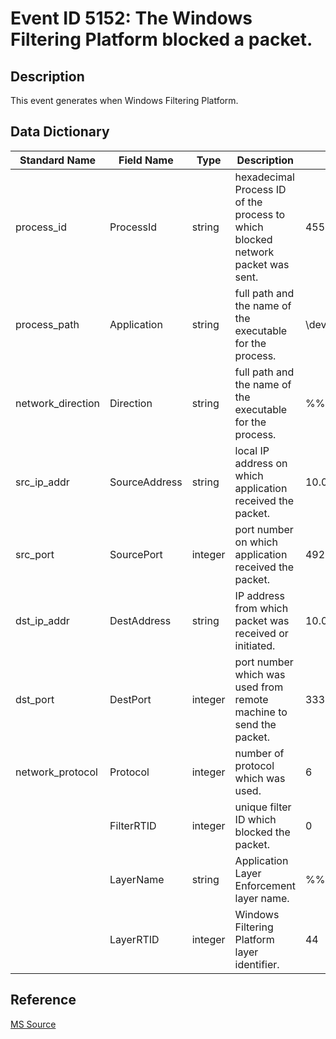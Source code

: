 # Event ID 5152: The Windows Filtering Platform blocked a packet.

## Description

This event generates when Windows Filtering Platform.

## Data Dictionary

|Standard Name|Field Name|Type|Description|Sample Value|
|---|---|---|---|---|
|process_id|ProcessId|string|hexadecimal Process ID of the process to which blocked network packet was sent.|4556|
|process_path|Application|string|full path and the name of the executable for the process.|\\device\\harddiskvolume2\\documents\\listener.exe|
|network_direction|Direction|string|full path and the name of the executable for the process.|%%14592|
|src_ip_addr|SourceAddress|string|local IP address on which application received the packet.|10.0.0.100|
|src_port|SourcePort|integer|port number on which application received the packet.|49278|
|dst_ip_addr|DestAddress|string|IP address from which packet was received or initiated.|10.0.0.10|
|dst_port|DestPort|integer|port number which was used from remote machine to send the packet.|3333|
|network_protocol|Protocol|integer|number of protocol which was used.|6|
||FilterRTID|integer|unique filter ID which blocked the packet.|0|
||LayerName|string|Application Layer Enforcement layer name.|%%14610|
||LayerRTID|integer|Windows Filtering Platform layer identifier.|44|

## Reference

[MS Source](https://github.com/MicrosoftDocs/windows-itpro-docs/blob/public/windows/security/threat-protection/auditing/event-5152.md)